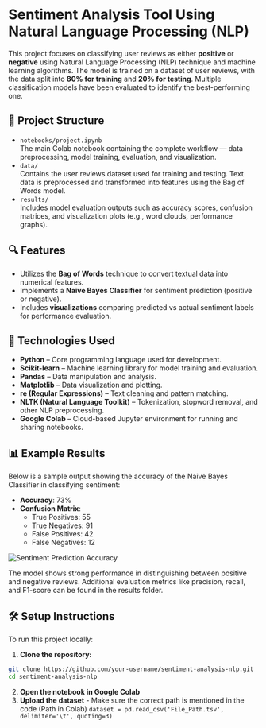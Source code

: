 # Sentiment Analysis Tool Using Natural Language Processing (NLP)

This project focuses on classifying user reviews as either **positive** or **negative** using Natural Language Processing (NLP) technique and machine learning algorithms. The model is trained on a dataset of user reviews, with the data split into **80% for training** and **20% for testing**. Multiple classification models have been evaluated to identify the best-performing one.

## 📁 Project Structure

- `notebooks/project.ipynb`  
  The main Colab notebook containing the complete workflow — data preprocessing, model training, evaluation, and visualization.
- `data/`  
  Contains the user reviews dataset used for training and testing. Text data is preprocessed and transformed into features using the Bag of Words model.
- `results/`  
  Includes model evaluation outputs such as accuracy scores, confusion matrices, and visualization plots (e.g., word clouds, performance graphs).

## 🔍 Features

- Utilizes the **Bag of Words** technique to convert textual data into numerical features.
- Implements a **Naive Bayes Classifier** for sentiment prediction (positive or negative).
- Includes **visualizations** comparing predicted vs actual sentiment labels for performance evaluation.

## 🚀 Technologies Used

- **Python** – Core programming language used for development.
- **Scikit-learn** – Machine learning library for model training and evaluation.
- **Pandas** – Data manipulation and analysis.
- **Matplotlib** – Data visualization and plotting.
- **re (Regular Expressions)** – Text cleaning and pattern matching.
- **NLTK (Natural Language Toolkit)** – Tokenization, stopword removal, and other NLP preprocessing.
- **Google Colab** – Cloud-based Jupyter environment for running and sharing notebooks.

## 📊 Example Results

Below is a sample output showing the accuracy of the Naive Bayes Classifier in classifying sentiment:

- **Accuracy**: 73%
- **Confusion Matrix**:
  - True Positives: 55
  - True Negatives: 91
  - False Positives: 42
  - False Negatives: 12

![Sentiment Prediction Accuracy](results/accuracy_plot.png)

The model shows strong performance in distinguishing between positive and negative reviews. Additional evaluation metrics like precision, recall, and F1-score can be found in the results folder.

## 🛠️ Setup Instructions

To run this project locally:

1. **Clone the repository:**
```bash
git clone https://github.com/your-username/sentiment-analysis-nlp.git
cd sentiment-analysis-nlp
```
2. **Open the notebook in Google Colab**
3. **Upload the dataset** - Make sure the correct path is mentioned in the code (Path in Colab)
   `dataset = pd.read_csv('File_Path.tsv', delimiter='\t', quoting=3)`
